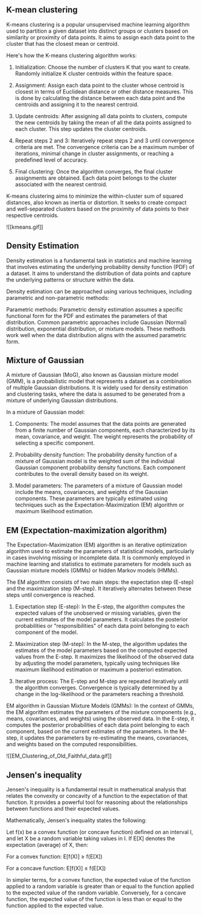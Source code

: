 

## K-mean clustering

K-means clustering is a popular unsupervised machine learning algorithm used to partition a given dataset into distinct groups or clusters based on similarity or proximity of data points. It aims to assign each data point to the cluster that has the closest mean or centroid.

Here's how the K-means clustering algorithm works:

1. Initialization: Choose the number of clusters K that you want to create. Randomly initialize K cluster centroids within the feature space.

2. Assignment: Assign each data point to the cluster whose centroid is closest in terms of Euclidean distance or other distance measures. This is done by calculating the distance between each data point and the centroids and assigning it to the nearest centroid.

3. Update centroids: After assigning all data points to clusters, compute the new centroids by taking the mean of all the data points assigned to each cluster. This step updates the cluster centroids.

4. Repeat steps 2 and 3: Iteratively repeat steps 2 and 3 until convergence criteria are met. The convergence criteria can be a maximum number of iterations, minimal change in cluster assignments, or reaching a predefined level of accuracy.

5. Final clustering: Once the algorithm converges, the final cluster assignments are obtained. Each data point belongs to the cluster associated with the nearest centroid.


K-means clustering aims to minimize the within-cluster sum of squared distances, also known as inertia or distortion. It seeks to create compact and well-separated clusters based on the proximity of data points to their respective centroids.

![[kmeans.gif]]

## Density Estimation

Density estimation is a fundamental task in statistics and machine learning that involves estimating the underlying probability density function (PDF) of a dataset. It aims to understand the distribution of data points and capture the underlying patterns or structure within the data.

Density estimation can be approached using various techniques, including parametric and non-parametric methods:

Parametric methods: Parametric density estimation assumes a specific functional form for the PDF and estimates the parameters of that distribution. Common parametric approaches include Gaussian (Normal) distribution, exponential distribution, or mixture models. These methods work well when the data distribution aligns with the assumed parametric form.


## Mixture of Gaussian

A mixture of Gaussian (MoG), also known as Gaussian mixture model (GMM), is a probabilistic model that represents a dataset as a combination of multiple Gaussian distributions. It is widely used for density estimation and clustering tasks, where the data is assumed to be generated from a mixture of underlying Gaussian distributions.

In a mixture of Gaussian model:

1. Components: The model assumes that the data points are generated from a finite number of Gaussian components, each characterized by its mean, covariance, and weight. The weight represents the probability of selecting a specific component.

2. Probability density function: The probability density function of a mixture of Gaussian model is the weighted sum of the individual Gaussian component probability density functions. Each component contributes to the overall density based on its weight.

3. Model parameters: The parameters of a mixture of Gaussian model include the means, covariances, and weights of the Gaussian components. These parameters are typically estimated using techniques such as the Expectation-Maximization (EM) algorithm or maximum likelihood estimation.

## EM (Expectation-maximization algorithm)

The Expectation-Maximization (EM) algorithm is an iterative optimization algorithm used to estimate the parameters of statistical models, particularly in cases involving missing or incomplete data. It is commonly employed in machine learning and statistics to estimate parameters for models such as Gaussian mixture models (GMMs) or hidden Markov models (HMMs).

The EM algorithm consists of two main steps: the expectation step (E-step) and the maximization step (M-step). It iteratively alternates between these steps until convergence is reached.

1. Expectation step (E-step): In the E-step, the algorithm computes the expected values of the unobserved or missing variables, given the current estimates of the model parameters. It calculates the posterior probabilities or "responsibilities" of each data point belonging to each component of the model.

2. Maximization step (M-step): In the M-step, the algorithm updates the estimates of the model parameters based on the computed expected values from the E-step. It maximizes the likelihood of the observed data by adjusting the model parameters, typically using techniques like maximum likelihood estimation or maximum a posteriori estimation.

3. Iterative process: The E-step and M-step are repeated iteratively until the algorithm converges. Convergence is typically determined by a change in the log-likelihood or the parameters reaching a threshold.

EM algorithm in Gaussian Mixture Models (GMMs): In the context of GMMs, the EM algorithm estimates the parameters of the mixture components (e.g., means, covariances, and weights) using the observed data. In the E-step, it computes the posterior probabilities of each data point belonging to each component, based on the current estimates of the parameters. In the M-step, it updates the parameters by re-estimating the means, covariances, and weights based on the computed responsibilities.

![[EM_Clustering_of_Old_Faithful_data.gif]]

## Jensen's inequality

Jensen's inequality is a fundamental result in mathematical analysis that relates the convexity or concavity of a function to the expectation of that function. It provides a powerful tool for reasoning about the relationships between functions and their expected values.

Mathematically, Jensen's inequality states the following:

Let f(x) be a convex function (or concave function) defined on an interval I, and let X be a random variable taking values in I. If E\[X] denotes the expectation (average) of X, then:

For a convex function: E\[f(X)] ≥ f(E\[X])

For a concave function: E\[f(X)] ≤ f(E\[X])

In simpler terms, for a convex function, the expected value of the function applied to a random variable is greater than or equal to the function applied to the expected value of the random variable. Conversely, for a concave function, the expected value of the function is less than or equal to the function applied to the expected value.